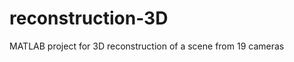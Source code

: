 reconstruction-3D
=================

MATLAB project for 3D reconstruction of a scene from 19 cameras
